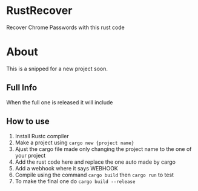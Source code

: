 # RustRecover
Recover Chrome Passwords with this rust code



# About 

This is a snipped for a new project soon.



## Full Info

When the full one is released it will include


## How to use

1. Install Rustc compiler 
2. Make a project using ```cargo new {project name}```
3. Ajust the cargo file made only changing the project name to the one of your project 
4. Add the rust code here and replace the one auto made by cargo
5. Add a webhook where it says WEBHOOK
6. Compile using the command ```cargo build``` then ```cargo run``` to test
7. To make the final one do ```cargo build --release```
